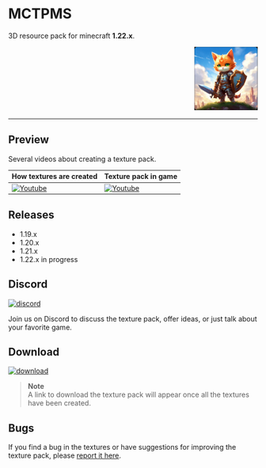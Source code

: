 # MCTPMS

3D resource pack for minecraft **1.22.x**. <p align="right">
  <img
    src="https://github.com/andrejsharapov/mctpms/blob/main/pack.png?raw=true"
    alt="pack 128x128"
    width="128">
</p>

---

## Preview

Several videos about creating a texture pack.

| How textures are created                      | Texture pack in game                                 |
| --------------------------------------------- | ---------------------------------------------------- |
| [![Youtube][youtube-img-sm]][youtube-watch-1] | [![Youtube][youtube-playlist-img]][youtube-playlist] |

## Releases

- 1.19.x
- 1.20.x
- 1.21.x
- 1.22.x in progress

## Discord

[![discord][discord-img]][discord]

Join us on Discord to discuss the texture pack, offer ideas, or just talk about your favorite game.

## Download

[![download][download-img]][download]

> **Note**  
>A link to download the texture pack will appear once all the textures have been created.

## Bugs

If you find a bug in the textures or have suggestions for improving the texture pack, please [report it here][bugs].

<!-- links -->

[bugs]: https://github.com/andrejsharapov/mctpms/issues

<!--  -->

[youtube-img-sm]: https://github.com/user-attachments/assets/e407f1ca-e7a1-4d4d-85da-2ddcf077daa0
[youtube-watch-1]: https://www.youtube.com/playlist?list=PLZEJODWNKrCdHqHy7JWpTOI-PMl64PuC7

[youtube-playlist]: https://youtube.com/playlist?list=PLAdfPZXFJ1lI8ZlhJK-MUHcSs84TM93Y1&feature=shared
[youtube-playlist-img]: https://github.com/user-attachments/assets/98a6933f-7e8a-44d1-84ba-1630ddb12ab0

<!--  -->

[discord]: https://discord.gg/En8KcxdDra
[discord-img]: https://img.shields.io/badge/discord-channel-5865f2.svg

<!--  -->

[download]: https://github.com/andrejsharapov/mctpms/blob/main/mctpms_v1.22.x.zip
[download-img]: https://img.shields.io/badge/download_pack-soon-de4343.svg
